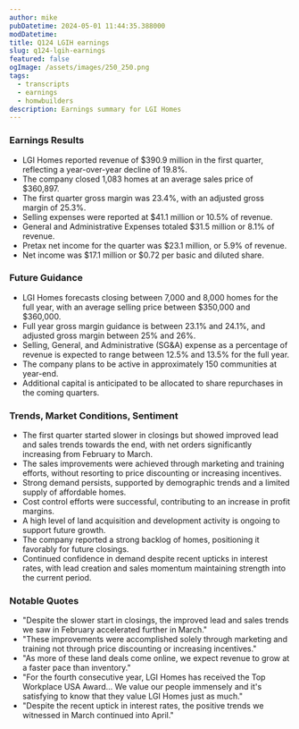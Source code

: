 ```yaml
---
author: mike
pubDatetime: 2024-05-01 11:44:35.388000
modDatetime: 
title: Q124 LGIH earnings
slug: q124-lgih-earnings
featured: false
ogImage: /assets/images/250_250.png
tags:
  - transcripts
  - earnings
  - homwbuilders
description: Earnings summary for LGI Homes
---
```

### Earnings Results
- LGI Homes reported revenue of $390.9 million in the first quarter, reflecting a year-over-year decline of 19.8%.
- The company closed 1,083 homes at an average sales price of $360,897.
- The first quarter gross margin was 23.4%, with an adjusted gross margin of 25.3%.
- Selling expenses were reported at $41.1 million or 10.5% of revenue.
- General and Administrative Expenses totaled $31.5 million or 8.1% of revenue.
- Pretax net income for the quarter was $23.1 million, or 5.9% of revenue.
- Net income was $17.1 million or $0.72 per basic and diluted share.

### Future Guidance
- LGI Homes forecasts closing between 7,000 and 8,000 homes for the full year, with an average selling price between $350,000 and $360,000.
- Full year gross margin guidance is between 23.1% and 24.1%, and adjusted gross margin between 25% and 26%.
- Selling, General, and Administrative (SG&A) expense as a percentage of revenue is expected to range between 12.5% and 13.5% for the full year.
- The company plans to be active in approximately 150 communities at year-end.
- Additional capital is anticipated to be allocated to share repurchases in the coming quarters.

### Trends, Market Conditions, Sentiment
- The first quarter started slower in closings but showed improved lead and sales trends towards the end, with net orders significantly increasing from February to March.
- The sales improvements were achieved through marketing and training efforts, without resorting to price discounting or increasing incentives.
- Strong demand persists, supported by demographic trends and a limited supply of affordable homes.
- Cost control efforts were successful, contributing to an increase in profit margins.
- A high level of land acquisition and development activity is ongoing to support future growth.
- The company reported a strong backlog of homes, positioning it favorably for future closings.
- Continued confidence in demand despite recent upticks in interest rates, with lead creation and sales momentum maintaining strength into the current period.

### Notable Quotes
- "Despite the slower start in closings, the improved lead and sales trends we saw in February accelerated further in March."
- "These improvements were accomplished solely through marketing and training not through price discounting or increasing incentives."
- "As more of these land deals come online, we expect revenue to grow at a faster pace than inventory."
- "For the fourth consecutive year, LGI Homes has received the Top Workplace USA Award... We value our people immensely and it's satisfying to know that they value LGI Homes just as much."
- "Despite the recent uptick in interest rates, the positive trends we witnessed in March continued into April."
